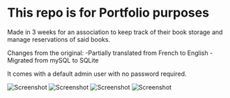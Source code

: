 # This repo is for Portfolio purposes

Made in 3 weeks for an association to keep track of their book storage and manage reservations of said books.

Changes from the original:
-Partially translated from French to English
-Migrated from mySQL to SQLite

It comes with a default admin user with no password required.

![Screenshot](image/Capture1.png)
![Screenshot](image/Capture2.png)
![Screenshot](image/Capture3.png)
![Screenshot](image/Capture4.png)

